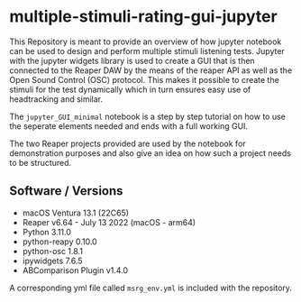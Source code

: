 # multiple-stimuli-rating-gui-jupyter

This Repository is meant to provide an overview of how jupyter notebook can be used to design and perform multiple stimuli listening tests. 
Jupyter with the jupyter widgets library is used to create a GUI that is then connected to the Reaper DAW by the means of the reaper API as well as the Open Sound Control (OSC) protocol. This makes it possible to create the stimuli for the test dynamically which in turn ensures easy use of headtracking and similar.

The `jupyter_GUI_minimal` notebook is a step by step tutorial on how to use the seperate elements needed and ends with a full working GUI.

The two Reaper projects provided are used by the notebook for demonstration purposes and also give an idea on how such a project needs to be structured. 

## Software / Versions
- macOS Ventura 13.1 (22C65)
- Reaper v6.64 - July 13 2022 (macOS - arm64)
- Python 3.11.0
- python-reapy 0.10.0
- python-osc 1.8.1
- ipywidgets 7.6.5
- ABComparison Plugin v1.4.0

A corresponding yml file called `msrg_env.yml` is included with the repository.

